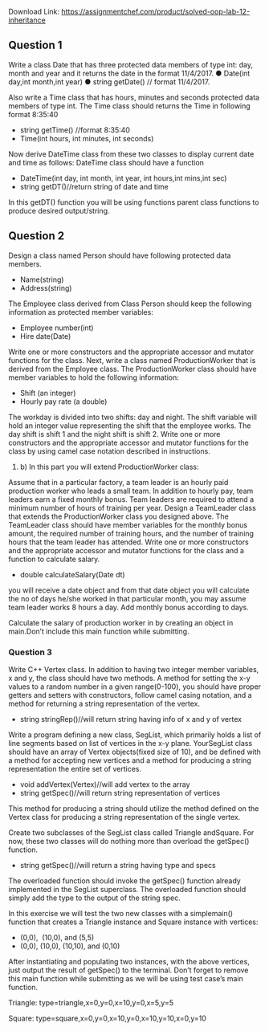 Download Link: https://assignmentchef.com/product/solved-oop-lab-12-inheritance
<br>
<h2>Question 1</h2>




Write a class Date that has three protected data members of type int: day, month and year and it returns the date in the format 11/4/2017.  ● Date(int day,int month,int year) ● string getDate() // format 11/4/2017.

Also write a Time class that has hours, minutes and seconds protected data members of type int. The Time class should returns the Time in following format 8:35:40

<ul>

 <li>string getTime() //format 8:35:40</li>

 <li>Time(int hours, int minutes, int seconds)</li>

</ul>

Now derive DateTime class from these two classes to display current date and time as follows: DateTime class should have a function




<ul>

 <li>DateTime(int day, int month, int year, int hours,int mins,int sec)</li>

 <li>string getDT()//return string of date and time</li>

</ul>

In this getDT() function you will be using functions parent class functions to produce desired output/string.




<strong> </strong>

<strong> </strong>

<strong> </strong>

<h2>Question 2</h2>

<strong> </strong>

Design a class named  Person should have following protected data members.

<ul>

 <li>Name(string)</li>

 <li>Address(string)</li>

</ul>




The Employee class derived from Class Person should keep the following information as protected member variables:

<ul>

 <li>Employee number(int)</li>

 <li>Hire date(Date)</li>

</ul>

Write one or more constructors and the appropriate accessor and mutator functions for the class. Next, write a class named ProductionWorker that is derived from the Employee class. The ProductionWorker class should have member variables to hold the following information:

<ul>

 <li>Shift (an integer)</li>

 <li>Hourly pay rate (a double)</li>

</ul>

The workday is divided into two shifts: day and night. The shift variable will hold an integer value representing the shift that the employee works. The day shift is shift 1 and the night shift is shift 2. Write one or more constructors and the appropriate accessor and mutator functions for the class by using camel case notation described in instructions.







<ol>

 <li>b) In this part you will extend ProductionWorker class:</li>

</ol>

Assume that in a particular factory, a team leader is an hourly paid production worker who leads a small team. In addition to hourly pay, team leaders earn a fixed monthly bonus. Team leaders are required to attend a minimum number of hours of training per year. Design a TeamLeader class that extends the ProductionWorker class you designed above. The TeamLeader class should have member variables for the monthly bonus amount, the required number of training hours, and the number of training hours that the team leader has attended. Write one or more constructors and the appropriate accessor and mutator functions for the class and a function to calculate salary.




<ul>

 <li>double calculateSalary(Date dt)</li>

</ul>




you will receive a date object and from that date object you will calculate the no of days he/she worked in that particular month, you may assume team leader works 8 hours a day. Add monthly bonus according to days.




Calculate the salary of production worker in by creating an object in main.Don’t include this main function while submitting.

<strong> </strong>

<h3>Question 3</h3>







Write C++ Vertex class. In addition to having two integer member variables, x and y, the class should have two methods. A method for setting the x-y values to a random number in a given range(0-100), you should have proper getters and setters with constructors, follow camel casing notation, and a method for returning a string representation of the vertex.







<ul>

 <li>string stringRep()//will return string having info of x and y of vertex</li>

</ul>




Write a program defining a new class, ​SegList​, which primarily holds a list of line segments based on list of vertices in the x-y plane. Your ​SegList class should have an array of ​Vertex objects(fixed size of 10), and be defined with a method for accepting new vertices and a method for producing a string representation the entire set of vertices.

<ul>

 <li>void addVertex(Vertex)//will add vertex to the array</li>

 <li>string getSpec()//will return string representation of vertices</li>

</ul>

This method for producing a string should utilize the method defined on the ​Vertex class for producing a string representation of the single vertex.

Create two subclasses of the ​SegList class called ​Triangle and ​Square​. For now, these two classes will do nothing more than overload the getSpec()​ function.​

<ul>

 <li>string getSpec()//will return a string having type and specs</li>

</ul>

The overloaded function should invoke the ​getSpec() function already implemented in the ​SegList superclass. The overloaded function should simply add the type to the output of the string spec.







In this exercise we will test the two new classes with a simple ​main() function that creates a ​Triangle instance and ​Square​ instance with vertices:




<ul>

 <li>(0,0), ​ ​(10,0)​, and ​(5,5)</li>

 <li>(0,0)​, ​(10,0)​, ​(10,10)​, and ​(0,10)</li>

</ul>




After instantiating and populating two instances, with the above vertices, just output the result of getSpec() to the terminal. Don’t forget to remove this main function while submitting as we will be using test case’s main function.

Triangle: type=triangle,x=0,y=0,x=10,y=0,x=5,y=5

Square:   type=square,x=0,y=0,x=10,y=0,x=10,y=10,x=0,y=10


